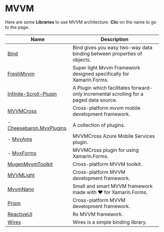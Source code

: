 # MVVM

Here are some **Libraries** to use MVVM architecture. **Clic** on the name to go to the page.

| **Name**                | **Description**                                                                         |
|-------------------------|-----------------------------------------------------------------------------------------|
| [Bind](https://github.com/praeclarum/Bind)                     | Bind gives you easy two-way data binding between properties of objects.                |
| [FreshMvvm](https://github.com/rid00z/FreshMvvm)               | Super light Mvvm Framework designed specifically for Xamarin.Forms.                     |
| [Infinite-Scroll-Plugin](https://github.com/HBSequence/Sequence.Plugins)  | A Plugin which facilitates forward-only incremental scrolling for a paged data source.  |
| [MVVMCross](https://github.com/MvvmCross/MvvmCross)               | Cross-platform mvvm mobile development framework.                                       |
| - [Cheesebaron.MvxPlugins](https://github.com/Cheesebaron/Cheesebaron.MvxPlugins)  | A collection of plugins.                                                                |
| - [MvxAms](https://github.com/MobiliTips/MvxPlugins/tree/master/MvxAms)                  | MVVMCross Azure Mobile Services plugin.                                                 |
| - [MvxForms](https://github.com/MobiliTips/MvxPlugins/tree/master/MvxForms)                | MVVMCross plugin for using Xamarin.Forms.                                               |
| [MugenMvvmToolkit](https://github.com/MugenMvvmToolkit/MugenMvvmToolkit)        | Cross-platform MVVM toolkit.                                                            |
| [MVVMLight](http://www.mvvmlight.net/)               | Cross-platform MVVM development framework.                                              |
| [MvvmNano](https://github.com/aspnetde/MvvmNano)                | Small and smart MVVM framework made with ❤ for Xamarin.Forms.                          |
| [Prism](https://github.com/prismlibrary/prism)                   | Cross-platform MVVM development framework.                                              |
| [ReactiveUI](https://github.com/reactiveui/ReactiveUI)              | Rx MVVM framework.                                                                      |
| [Wires](https://github.com/dotnet-ad/Wires)                   | Wires is a simple binding library.                                                      |
